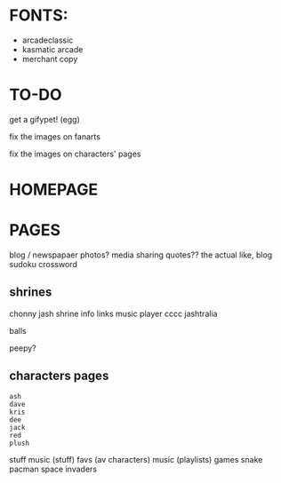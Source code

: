 # FONTS:

- arcadeclassic
- kasmatic arcade
- merchant copy



# TO-DO

<!--fix the draggables-->
<!--put statuscafe on webmaster page-->
<!--spacehey link on webmaster page-->
get a gifypet! (egg)
<!--fix the links "home" instead of /index-->
<!--fix images in portfolio (raplace discord links with tumblr links)-->
<!--fix the brushes image link (add file to the site)-->
<!--fix the images on image otd -->
fix the images on fanarts
<!--fix the images on memes-->
fix the images on characters' pages
<!--fix the linking to index instead of index on RH page-->
<!--style the landing page-->

# HOMEPAGE
<!--add more colours & bookmarks to the home page-->
<!--de-clutter-->
<!--make site buttons window bigger = add my button there too-->
<!--fix the zoom out thing-->



# PAGES

<!-- close view of images in gallery-->

blog / newspapaer
    photos?
    media sharing
    quotes??
    the actual like, blog
    sudoku
    crossword
   
## shrines

chonny jash shrine
    info
    links
    music player
    cccc
    jashtralia
    
balls

peepy?

## characters pages
<!--    whole-->
<!--        fix the images quality-->
<!--        add images (screenshots/aestetic)-->
<!--        add facts-->
<!--    soul-->
<!--    heart-->
<!--    mind-->
    ash
    dave
    kris
    dee
    jack
    red
    plush

stuff
    music (stuff)
    favs (av characters)
    music (playlists)
    games
        snake
        pacman
        space invaders
        